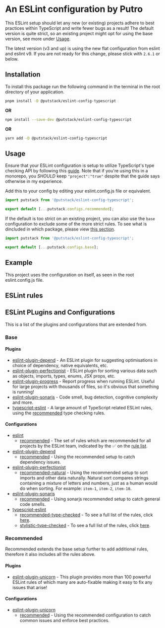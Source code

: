 # An ESLint configuration by Putro

This ESLint setup should let any new (or existing) projects adhere to best practices within TypeScript and write fewer bugs as a result!
The default version is quite strict, so an existing project might opt for using the base version, see more under [Usage](#Usage).

The latest version (v3 and up) is using the new flat configuration from eslint and eslint v9. If you are not ready for this change, please stick with `2.6.1` or below.

## Installation

To install this package run the following command in the terminal in the root directory of your application.

```sh
pnpm install -D @putstack/eslint-config-typescript
```

**OR**

```sh
npm install --save-dev @putstack/eslint-config-typescript
```

**OR**

```sh
yarn add -D @putstack/eslint-config-typescript
```

## Usage

Ensure that your ESLint configuration is setup to utilize TypeScript's type checking API by following this [guide](https://typescript-eslint.io/linting/typed-linting). Note that if you're using this in a monorepo, you _SHOULD_ keep `"project":"true"` despite that the guide says otherwise in my experience.

Add this to your config by editing your eslint.config.js file or equivalent.

```js
import putstack from '@putstack/eslint-config-typescript';

export default [...putstack.configs.recommended];
```

If the default is too strict on an existing project, you can also use the `base` configuration to exclude some of the more strict rules.
To see what is dincluded in which package, please view [this section](#eslint-plugins-and-configurations).

```js
import putstack from '@putstack/eslint-config-typescript';

export default [...putstack.configs.base];
```

## Example

This project uses the configuration on itself, as seen in the root eslint.config.js file.

## ESLint rules

## ESLint PLugins and Configurations

This is a list of the plugins and configurations that are extended from.

### Base

#### Plugins

- [eslint-plugin-depend](https://github.com/es-tooling/eslint-plugin-depend) - An ESLint plugin for suggesting optimisations in choice of dependency, native equivalents, etc.
- [eslint-plugin-perfectionist](https://github.com/azat-io/eslint-plugin-perfectionist) - ESLint plugin for sorting various data such as objects, imports, types, enums, JSX props, etc.
- [eslint-plugin-progress](https://github.com/taskworld/eslint-plugin-progress) - Report progress when running ESLint. Useful for large projects with thousands of files, so it's obvious that something is running!
- [eslint-plugin-sonarjs](https://github.com/SonarSource/eslint-plugin-sonarjs) - Code smell, bug detection, cognitive complexity and more.
- [typescript-eslint](https://github.com/typescript-eslint/typescript-eslint/tree/main/packages/eslint-plugin) - A large amount of TypeScript related ESLint rules, using the [recommended](https://typescript-eslint.io/linting/configs#projects-with-type-checking) type checking rules.

#### Configurations

- [eslint](https://eslint.org/docs/latest/rules/)
  - [recommended](https://github.com/eslint/eslint/blob/main/packages/js/src/configs/eslint-recommended.js) - The set of rules which are recommended for all projects by the ESLint team, indicated by the ✅ on the [rule list](https://eslint.org/docs/latest/rules/).
- [eslint-plugin-depend](https://github.com/es-tooling/eslint-plugin-depend/tree/main/src/configs)
  - [recommended](https://github.com/es-tooling/eslint-plugin-depend/blob/main/src/configs/recommended.ts) - Using the recommended setup to catch dependency issues.
- [eslint-plugin-perfectionist](https://perfectionist.dev/configs/recommended-natural)
  - [recommended-natural](https://perfectionist.dev/configs/recommended-natural) - Using the recommended setup to sort imports and other data naturally. Natural sort compares strings containing a mixture of letters and numbers, just as a human would do when sorting. For example: `item-1`, `item-2`, `item-10`.
- [eslint-plugin-sonarjs](https://github.com/SonarSource/eslint-plugin-sonarjs#usage)
  - [recommended](https://github.com/SonarSource/eslint-plugin-sonarjs/blob/master/src/index.ts) - Using sonarjs recommended setup to catch general code smells.
- [typescript-eslint](https://github.com/typescript-eslint/typescript-eslint/tree/main)
  - [recommended-type-checked](https://typescript-eslint.io/linting/configs#recommended-type-checked) - To see a full list of the rules, click [here](https://github.com/typescript-eslint/typescript-eslint/blob/main/packages/eslint-plugin/src/configs/recommended-type-checked.ts).
  - [stylistic-type-checked](https://typescript-eslint.io/linting/configs#stylistic-type-checked) - To see a full list of the rules, click [here](https://github.com/typescript-eslint/typescript-eslint/blob/main/packages/eslint-plugin/src/configs/stylistic-type-checked.ts).

### Recommended

Recommended extends the base setup further to add additional rules, therefore it also includes all the rules above.

#### Plugins

- [eslint-plugin-unicorn](https://github.com/sindresorhus/eslint-plugin-unicorn/tree/main) - This plugin provides more than 100 powerful ESLint rules of which many are auto-fixable making it easy to fix any issues that arise!

#### Configurations

- [eslint-plugin-unicorn](https://github.com/sindresorhus/eslint-plugin-unicorn/blob/main/index.js)
  - [recommended](https://github.com/sindresorhus/eslint-plugin-unicorn?tab=readme-ov-file#recommended-config) - Using the recommended configuration to catch common issues and enforce best practices.
